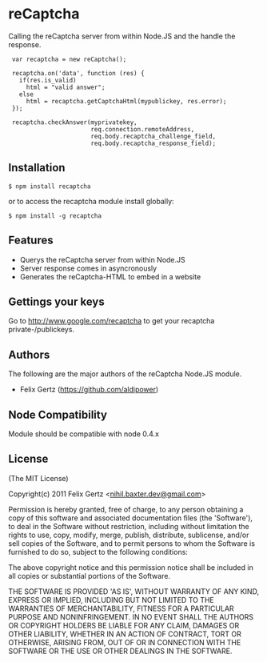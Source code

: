 
# reCaptcha
      
  Calling the reCaptcha server from within Node.JS and the handle the response.
  
     var recaptcha = new reCaptcha();

     recaptcha.on('data', function (res) {
       if(res.is_valid)
         html = "valid answer";
       else
         html = recaptcha.getCaptchaHtml(mypublickey, res.error);
     });

     recaptcha.checkAnswer(myprivatekey, 
                           req.connection.remoteAddress, 
                           req.body.recaptcha_challenge_field, 
                           req.body.recaptcha_response_field);

## Installation

    $ npm install recaptcha

or to access the recaptcha module install globally:

    $ npm install -g recaptcha


## Features

  * Querys the reCaptcha server from within Node.JS
  * Server response comes in asyncronously
  * Generates the reCaptcha-HTML to embed in a website

## Gettings your keys

  Go to http://www.google.com/recaptcha to get your recaptcha private-/publickeys.

## Authors

The following are the major authors of the reCaptcha Node.JS module.

  * Felix Gertz (https://github.com/aldipower)

## Node Compatibility

Module should be compatible with node 0.4.x

## License 

(The MIT License)

Copyright(c) 2011 Felix Gertz &lt;nihil.baxter.dev@gmail.com&gt;

Permission is hereby granted, free of charge, to any person obtaining
a copy of this software and associated documentation files (the
'Software'), to deal in the Software without restriction, including
without limitation the rights to use, copy, modify, merge, publish,
distribute, sublicense, and/or sell copies of the Software, and to
permit persons to whom the Software is furnished to do so, subject to
the following conditions:

The above copyright notice and this permission notice shall be
included in all copies or substantial portions of the Software.

THE SOFTWARE IS PROVIDED 'AS IS', WITHOUT WARRANTY OF ANY KIND,
EXPRESS OR IMPLIED, INCLUDING BUT NOT LIMITED TO THE WARRANTIES OF
MERCHANTABILITY, FITNESS FOR A PARTICULAR PURPOSE AND NONINFRINGEMENT.
IN NO EVENT SHALL THE AUTHORS OR COPYRIGHT HOLDERS BE LIABLE FOR ANY
CLAIM, DAMAGES OR OTHER LIABILITY, WHETHER IN AN ACTION OF CONTRACT,
TORT OR OTHERWISE, ARISING FROM, OUT OF OR IN CONNECTION WITH THE
SOFTWARE OR THE USE OR OTHER DEALINGS IN THE SOFTWARE.